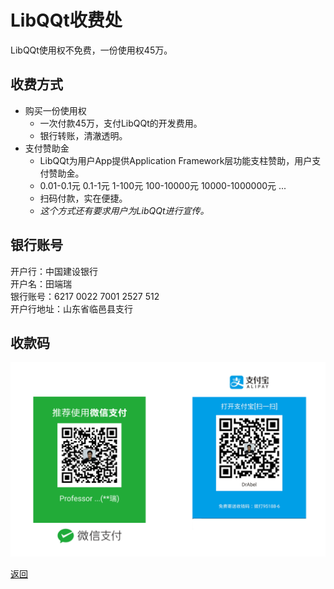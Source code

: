 # LibQQt收费处  

LibQQt使用权不免费，一份使用权45万。  


## 收费方式  
- 购买一份使用权  
  - 一次付款45万，支付LibQQt的开发费用。  
  - 银行转账，清澈透明。  
- 支付赞助金  
  - LibQQt为用户App提供Application Framework层功能支柱赞助，用户支付赞助金。  
  - 0.01-0.1元 0.1-1元 1-100元 100-10000元 10000-1000000元 ...  
  - 扫码付款，实在便捷。  
  - *这个方式还有要求用户为LibQQt进行宣传。*  


## 银行账号    
开户行：中国建设银行  
开户名：田端瑞  
银行账号：6217 0022 7001 2527 512  
开户行地址：山东省临邑县支行  


## 收款码  
![付款码](screenshot/charge.png "Charge Code")    


[返回](.)   
